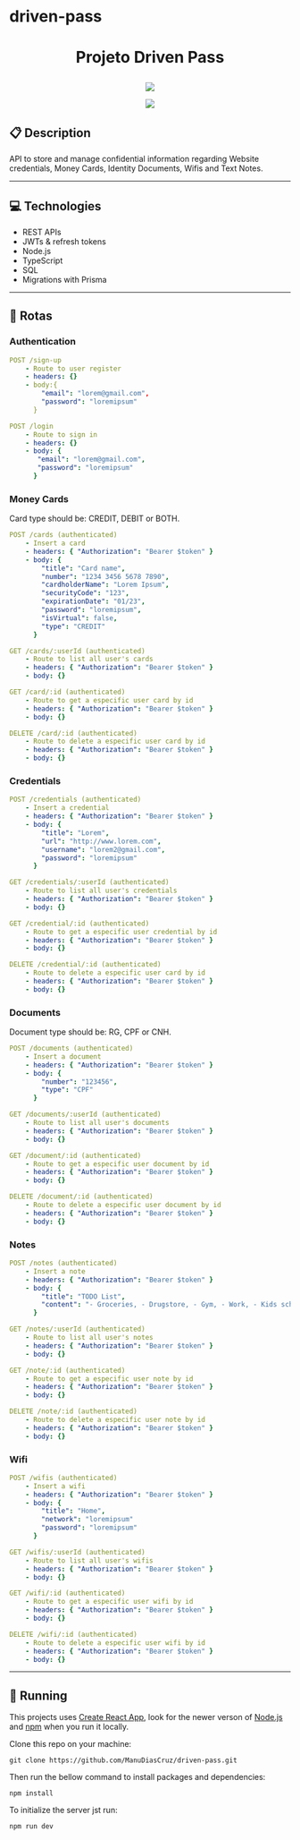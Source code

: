 # driven-pass
# <p align = "center"> Projeto Driven Pass </p>

<p align="center">
   <img src="https://images.emojiterra.com/twitter/512px/1f512.png"/>
</p>

<p align = "center">
   <img src="https://img.shields.io/badge/author-Manuella Dias Cruz-4dae71?style=flat-square" />
</p>


##  :clipboard: Description

API to store and manage confidential information regarding Website credentials, Money Cards, Identity Documents, Wifis and Text Notes.

***

## :computer:	 Technologies

- REST APIs
- JWTs & refresh tokens
- Node.js
- TypeScript
- SQL
- Migrations with Prisma

***

## :rocket: Rotas

### Authentication

```yml
POST /sign-up
    - Route to user register
    - headers: {}
    - body:{
        "email": "lorem@gmail.com",
        "password": "loremipsum"
      }
```
    
```yml 
POST /login
    - Route to sign in
    - headers: {}
    - body: {
       "email": "lorem@gmail.com",
       "password": "loremipsum"
      }
```

### Money Cards
Card type should be: CREDIT, DEBIT or BOTH.

```yml 
POST /cards (authenticated)
    - Insert a card
    - headers: { "Authorization": "Bearer $token" }
    - body: {
        "title": "Card name",
        "number": "1234 3456 5678 7890",
        "cardholderName": "Lorem Ipsum",
        "securityCode": "123",
        "expirationDate": "01/23",
        "password": "loremipsum",
        "isVirtual": false,
        "type": "CREDIT"
      }
```

```yml
GET /cards/:userId (authenticated)
    - Route to list all user's cards
    - headers: { "Authorization": "Bearer $token" }
    - body: {}
``` 

```yml
GET /card/:id (authenticated)
    - Route to get a especific user card by id
    - headers: { "Authorization": "Bearer $token" }
    - body: {}
```
 
```yml
DELETE /card/:id (authenticated)
    - Route to delete a especific user card by id
    - headers: { "Authorization": "Bearer $token" }
    - body: {}
```

### Credentials

```yml 
POST /credentials (authenticated)
    - Insert a credential
    - headers: { "Authorization": "Bearer $token" }
    - body: {
        "title": "Lorem",
        "url": "http://www.lorem.com",
        "username": "lorem2@gmail.com",
        "password": "loremipsum"
      }
```

```yml
GET /credentials/:userId (authenticated)
    - Route to list all user's credentials
    - headers: { "Authorization": "Bearer $token" }
    - body: {}
``` 

```yml
GET /credential/:id (authenticated)
    - Route to get a especific user credential by id
    - headers: { "Authorization": "Bearer $token" }
    - body: {}
```
 
```yml
DELETE /credential/:id (authenticated)
    - Route to delete a especific user card by id
    - headers: { "Authorization": "Bearer $token" }
    - body: {}
```

### Documents
Document type should be: RG, CPF or CNH.

```yml 
POST /documents (authenticated)
    - Insert a document
    - headers: { "Authorization": "Bearer $token" }
    - body: {
        "number": "123456",
        "type": "CPF"
      }
```

```yml
GET /documents/:userId (authenticated)
    - Route to list all user's documents
    - headers: { "Authorization": "Bearer $token" }
    - body: {}
``` 

```yml
GET /document/:id (authenticated)
    - Route to get a especific user document by id
    - headers: { "Authorization": "Bearer $token" }
    - body: {}
```
 
```yml
DELETE /document/:id (authenticated)
    - Route to delete a especific user document by id
    - headers: { "Authorization": "Bearer $token" }
    - body: {}
```

### Notes

```yml 
POST /notes (authenticated)
    - Insert a note
    - headers: { "Authorization": "Bearer $token" }
    - body: {
        "title": "TODO List",
        "content": "- Groceries, - Drugstore, - Gym, - Work, - Kids school meeting"
      }
```

```yml
GET /notes/:userId (authenticated)
    - Route to list all user's notes
    - headers: { "Authorization": "Bearer $token" }
    - body: {}
``` 

```yml
GET /note/:id (authenticated)
    - Route to get a especific user note by id
    - headers: { "Authorization": "Bearer $token" }
    - body: {}
```
 
```yml
DELETE /note/:id (authenticated)
    - Route to delete a especific user note by id
    - headers: { "Authorization": "Bearer $token" }
    - body: {}
```

### Wifi

```yml 
POST /wifis (authenticated)
    - Insert a wifi
    - headers: { "Authorization": "Bearer $token" }
    - body: {
        "title": "Home",
        "network": "loremipsum"
        "password": "loremipsum"
      }
```

```yml
GET /wifis/:userId (authenticated)
    - Route to list all user's wifis
    - headers: { "Authorization": "Bearer $token" }
    - body: {}
``` 

```yml
GET /wifi/:id (authenticated)
    - Route to get a especific user wifi by id
    - headers: { "Authorization": "Bearer $token" }
    - body: {}
```
 
```yml
DELETE /wifi/:id (authenticated)
    - Route to delete a especific user wifi by id
    - headers: { "Authorization": "Bearer $token" }
    - body: {}
```

***

## 🏁 Running

This projects uses [Create React App](https://github.com/facebook/create-react-app), look for the newer verson of [Node.js](https://nodejs.org/en/download/) and [npm](https://www.npmjs.com/) when you run it locally.

Clone this repo on your machine:

```
git clone https://github.com/ManuDiasCruz/driven-pass.git
```

Then run the bellow command to install packages and dependencies:

```
npm install
```

To initialize the server jst run:
```
npm run dev
```

